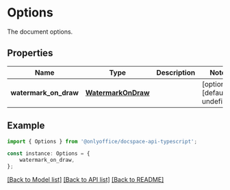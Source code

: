 # Options

The document options.

## Properties

Name | Type | Description | Notes
------------ | ------------- | ------------- | -------------
**watermark_on_draw** | [**WatermarkOnDraw**](WatermarkOnDraw.md) |  | [optional] [default to undefined]

## Example

```typescript
import { Options } from '@onlyoffice/docspace-api-typescript';

const instance: Options = {
    watermark_on_draw,
};
```

[[Back to Model list]](../README.md#documentation-for-models) [[Back to API list]](../README.md#documentation-for-api-endpoints) [[Back to README]](../README.md)
